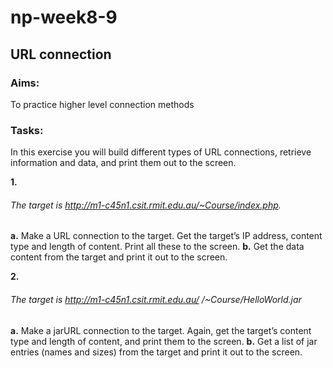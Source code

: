 # np-week8-9
## URL connection
### Aims:
To practice higher level connection methods
### Tasks:

In this exercise you will build different types of URL connections, retrieve
information and data, and print them out to the screen.

**1.** 
###### The target is http://m1-c45n1.csit.rmit.edu.au/~Course/index.php.
**a.** Make a URL connection to the target. Get the target’s IP address,
content type and length of content. Print all these to the screen.
**b.** Get the data content from the target and print it out to the screen.

**2.** 
###### The target is http://m1-c45n1.csit.rmit.edu.au/ /~Course/HelloWorld.jar
**a.** Make a jarURL connection to the target. Again, get the target’s content
type and length of content, and print them to the screen.
**b.** Get a list of jar entries (names and sizes) from the target and print it
out to the screen.
